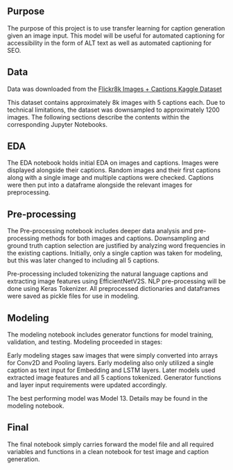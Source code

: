 ## Purpose
The purpose of this project is to use transfer learning for caption generation given an image input. This model will be useful for automated captioning for accessibility in the form of ALT text as well as automated captioning for SEO.

## Data
Data was downloaded from the [Flickr8k Images + Captions Kaggle Dataset](https://www.kaggle.com/datasets/aladdinpersson/flickr8kimagescaptions)

This dataset contains approximately 8k images with 5 captions each. Due to technical limitations, the dataset was downsampled to approximately 1200 images. The following sections describe the contents within the corresponding Jupyter Notebooks.

## EDA
The EDA notebook holds initial EDA on images and captions. Images were displayed alongside their captions. Random images and their first captions along with a single image and multiple captions were checked. Captions were then put into a dataframe alongside the relevant images for preprocessing.

## Pre-processing
The Pre-processing notebook includes deeper data analysis and pre-processing methods for both images and captions. Downsampling and ground truth caption selection are justified by analyzing word frequencies in the existing captions. Initially, only a single caption was taken for modeling, but this was later changed to including all 5 captions.

Pre-processing included tokenizing the natural language captions and extracting image features using EfficientNetV2S. NLP pre-processing will be done using Keras Tokenizer. All preprocessed dictionaries and dataframes were saved as pickle files for use in modeling.

## Modeling
The modeling notebook includes generator functions for model training, validation, and testing. Modeling proceeded in stages:

Early modeling stages saw images that were simply converted into arrays for Conv2D and Pooling layers. Early modeling also only utilized a single caption as text input for Embedding and LSTM layers. Later models used extracted image features and all 5 captions tokenized. Generator functions and layer input requirements were updated accordingly.

The best performing model was Model 13. Details may be found in the modeling notebook.

## Final
The final notebook simply carries forward the model file and all required variables and functions in a clean notebook for test image and caption generation.